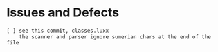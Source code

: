 # Issues and Defects

    [ ] see this commit, classes.luxx
        the scanner and parser ignore sumerian chars at the end of the file